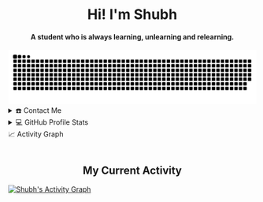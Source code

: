 <div align="center">
<h1 align="center">Hi! I'm Shubh</h1>
<h4 align="center">A student who is always learning, unlearning and relearning.</h4>
</div>

<div align="center">
  <a href="https://github.com/Shubh-Bharadwaj">
  <img src="https://github.com/1999AZZAR/1999AZZAR/blob/main/resources/img/grid-snake.svg"
       alt="snake" /></a>
</div>

<details>
  <summary>☎️ Contact Me</summary>
<div>
  <samp>
    <h2 align="center">Let's connect!</h2>
    <p align="center">
      <br/>
      <a href="https://https://www.linkedin.com/in/shubhbharadwaj/" target="blank"><img align="center"
         src="https://img.shields.io/badge/linkedin-%231DA1F2.svg?style=for-the-badge&logo=linkedin&logoColor=white"
         alt="shubh" height="30"/></a>                                                                         
      <a href="https://mailto:shubhbharadwaj1@gmail.com" target="blank"><img align="center"
         src="https://img.shields.io/badge/gmail-EA4335.svg?style=for-the-badge&logo=gmail&logoColor=white"
         alt="shubh" height="30"/></a>
    </p>
  <p align="center">
      <a href="https://instagram.com/shubh_bharadwaj" target="blank"><img align="center"
         src="https://img.shields.io/badge/instagram-%23E4405F.svg?style=for-the-badge&logo=Instagram&logoColor=white"
         alt="Shubh" height="30"/></a>
      <a href="https://twitter.com/bharadwaj_shubh" target="blank"><img align="center"
         src="https://img.shields.io/badge/twitter-1DA1F2.svg?style=for-the-badge&logo=twitter&logoColor=white"
         alt="Shubh" height="30"/></a>
      <br>
    </p>
  </samp>
</div>
</details>

<details> 
  <summary>💻 GitHub Profile Stats</summary>
  <div>
    <h2 align="center"> 📊 Github Stats </h2>
      <br/>
        <p align="center">
          <a href="https://github.com/Shubh-Bharadwaj/">
          <img src="https://github-readme-stats.vercel.app/api/top-langs/?username=Shubh-Bharadwaj&langs_count=6&theme=gruvbox&layout=compact&hide_border=true" alt="Shubh-Bharadwaj :: Top Langs" /></a>
        </p>
        <p align="center">
          <a href="https://github.com/Shubh-Bharadwaj/">
          <img width="49.5%" src="https://github-readme-stats.vercel.app/api?username=Shubh-Bharadwaj&show_icons=true&theme=gruvbox&hide_border=true" />
          <img width="49.5%" src="https://github-readme-streak-stats.herokuapp.com/?user=Shubh-Bharadwaj&theme=gruvbox&hide_border=true" />
          </a>
       </p>
     <br>
  </div>    
</details>
  <summary>📈 Activity Graph</summary>
  <br/>
  <h2 align="center"> My Current Activity </h2>
<a href="https://github.com/Shubh-Bharadwaj"><img alt="Shubh's Activity Graph" src="https://activity-graph.herokuapp.com/graph/?username=Shubh-Bharadwaj&bg_color=000&color=fff&line=00E676&point=fff&hide_border=true" /></a>
</details>
<!---Credits: 1999azzar.md
https://github.com/ashutosh00710/github-readme-activity-graph
"https://github.com/Shubh-Bharadwaj--->
